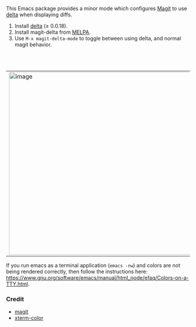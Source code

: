 This Emacs package provides a minor mode which configures [Magit](https://github.com/magit/magit) to use [delta](https://github.com/dandavison/delta) when displaying diffs.

1. Install [delta](https://github.com/dandavison/delta) (≥ 0.0.18).
2. Install magit-delta from [MELPA](https://melpa.org/#/getting-started).
3. Use `M-x magit-delta-mode` to toggle between using delta, and normal magit behavior.

<br>
<br>
<table><tr><td>
  <img width=500px src="https://user-images.githubusercontent.com/52205/80056404-23745500-84f2-11ea-9ecd-832376faf2f1.png" alt="image" />
</td></tr></table>

If you run emacs as a terminal application (`emacs -nw`) and colors are not being rendered correctly, then follow the instructions here: https://www.gnu.org/software/emacs/manual/html_node/efaq/Colors-on-a-TTY.html.


### Credit
- [magit](https://github.com/magit/magit)
- [xterm-color](https://github.com/atomontage/xterm-color)
